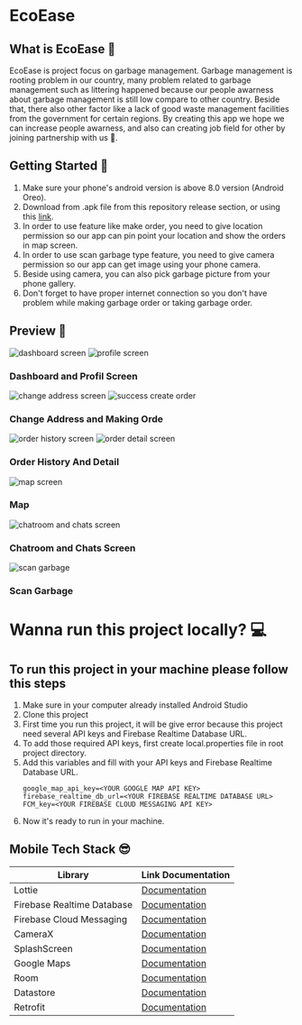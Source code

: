 # EcoEase

## What is EcoEase 🤔

EcoEase is project focus on garbage management. Garbage management is rooting problem in our country, many problem related to garbage management such as littering happened because our people awarness about garbage management is still low compare to other country. Beside that, there also other factor like a lack of good waste management facilities from the government for certain regions. By creating this app we hope we can increase people awarness, and also can creating job field for other by joining partnership with us 🌱.

## Getting Started 📱

1. Make sure your phone's android version is above 8.0 version (Android Oreo).
2. Download from .apk file from this repository release section, or using this [link](https://github.com/ecoEase/ecoease-mobile/releases/tag/v1.0.0).
3. In order to use feature like make order, you need to give location permission so our app can pin point your location and show the orders in map screen.
4. In order to use scan garbage type feature, you need to give camera permission so our app can get image using your phone camera.
5. Beside using camera, you can also pick garbage picture from your phone gallery.
6. Don't forget to have proper internet connection so you don't have problem while making garbage order or taking garbage order.

## Preview 👏

![dashboard screen](https://i.imgur.com/BLxjO43.gif) ![profile screen](https://i.imgur.com/DZu5TNa.gif)

### Dashboard and Profil Screen

![change address screen](https://i.imgur.com/LtZ8Rio.gif) ![success create order](https://i.imgur.com/E9cLyyi.gif)

### Change Address and Making Orde

![order history screen](https://i.imgur.com/YMAT4i5.gif) ![order detail screen](https://i.imgur.com/VFmIN1A.gif)

### Order History And Detail

![map screen](https://i.imgur.com/xXOqSiB.gif)

### Map

![chatroom and chats screen](https://i.imgur.com/a2mwJ1l.gif)

### Chatroom and Chats Screen

![scan garbage](https://i.imgur.com/SBbcAvr.gif)

### Scan Garbage

# Wanna run this project locally? 💻

## To run this project in your machine please follow this steps

1. Make sure in your computer already installed Android Studio
2. Clone this project
3. First time you run this project, it will be give error because this project need several API keys and Firebase Realtime Database URL.
4. To add those required API keys, first create local.properties file in root project directory.
5. Add this variables and fill with your API keys and Firebase Realtime Database URL.
   ```
   google_map_api_key=<YOUR GOOGLE MAP API KEY>
   firebase_realtime_db_url=<YOUR FIREBASE REALTIME DATABASE URL>
   FCM_key=<YOUR FIREBASE CLOUD MESSAGING API KEY>
   ```
6. Now it's ready to run in your machine.

## Mobile Tech Stack 😎

| Library                    | Link Documentation                                                                           |
| -------------------------- | -------------------------------------------------------------------------------------------- |
| Lottie                     | [Documentation](https://github.com/airbnb/lottie-android/)                                   |
| Firebase Realtime Database | [Documentation](https://firebase.google.com/docs/database/android/start)                     |
| Firebase Cloud Messaging   | [Documentation](https://firebase.google.com/docs/cloud-messaging/android/client)             |
| CameraX                    | [Documentation](https://developer.android.com/training/camerax)                              |
| SplashScreen               | [Documentation](https://developer.android.com/develop/ui/views/launch/splash-screen/migrate) |
| Google Maps                | [Documentation](https://developer.android.com/training/maps)                                 |
| Room                       | [Documentation](https://developer.android.com/training/data-storage/room)                    |
| Datastore                  | [Documentation](https://developer.android.com/training/data-storage/room)                    |
| Retrofit                   | [Documentation](https://square.github.io/retrofit/)                                          |
